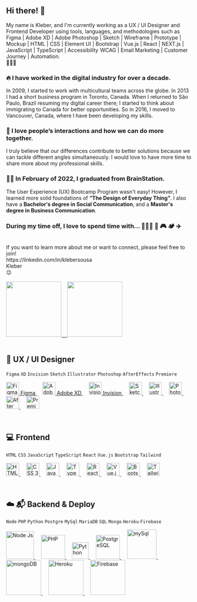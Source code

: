 ## Hi there! 👋
My name is Kleber, and I'm currently working as a UX / UI Designer and Frontend Developer using tools, languages, and methodologies such as Figma | Adobe XD | Adobe Photoshop | Sketch | Wireframe | Prototype | Mockup | HTML | CSS | Element UI | Bootstrap | Vue.js | React | NEXT.js | JavaScript | TypeScript | Accessibility  WCAG | Email Marketing | Customer Journey | Automation.
<br>
🚀🚀🚀
<br>
### 🔥 I have worked in the digital industry for over a decade.
In 2009, I started to work with multicultural teams across the globe. In 2013 I had a short business program in Toronto, Canada. When I returned to São Paulo, Brazil resuming my digital career there; I started to think about immigrating to Canada for better opportunities. So in 2016, I moved to Vancouver, Canada, where I have been developing my skills.
<br>
### 🥰 I love people’s interactions and how we can do more together.
I truly believe that our differences contribute to better solutions because we can tackle different angles simultaneously. I would love to have more time to share more about my professional skills.
<br>
### 👨‍🎓 In February of 2022, I graduated from BrainStation.
The User Experience (UX) Bootcamp Program wasn't easy! However, I learned more solid foundations of <strong>“The Design of Everyday Thing”</strong>. I also have a <strong>Bachelor's degree in Social Communication</strong>, and a <strong>Master's degree in Business Communication</strong>.
<br>
### During my time off, I love to spend time with... 👨‍👩‍👦 🚵 🎮 🏕️ ✈️
<br>
If you want to learn more about me or want to connect, please feel free to join!<br>
https://linkedin.com/in/klebersousa<br>
Kleber<br>
😉
<br>
<br>
<div>
  <a href="https://linkedin.com/in/klebersousa" target="_blank" rel="noreferrer">
  <img height="150em" src="https://github-readme-stats.vercel.app/api?username=kleber-smartdev&show_icons=true&theme=dark&include_all_commits=true&count_private=true"/>&nbsp;&nbsp;&nbsp;
  <img height="150em" src="https://github-readme-stats.vercel.app/api/top-langs/?username=kleber-smartdev&layout=compact&langs_count=7&theme=dark"/>
  </a>
</div>
<br>

## 📱 UX / UI Designer
```Figma``` ```XD``` ```Invision``` ```Sketch``` ```Illustrator``` ```Photoshop``` ```AfterEffects``` ```Premiere``` 
<p align="left"> 
  <a href="https://figma.com" target="_blank" rel="noreferrer">
    <img src="https://www.svgrepo.com/show/452202/figma.svg" alt="Figma" title="Figma" height="35"/> Figma
  </a>
  &nbsp;&nbsp;&nbsp;
  <a href="https://adobe.com/products/xd.html" target="_blank" rel="noreferrer">
    <img src="https://www.svgrepo.com/show/452151/adobe-xd.svg" alt="Adobe XD" title="Adobe XD" height="35"/> Adobe XD
  </a>
  &nbsp;&nbsp;&nbsp;
  <a href="https://invisionapp.com" target="_blank" rel="noreferrer">
    <img src="https://www.svgrepo.com/show/416512/creative-designer-invision.svg" alt="Invision" title="Invision" height="35"/> Invision
  </a>
  &nbsp;&nbsp;&nbsp;
  <a href="https://sketch.com" target="_blank" rel="noreferrer">
    <img src="https://kbsousa.com/assets/git-images/imgs/sketch.svg" alt="Sketch" title="Sketch" height="35"/>
  </a>
  &nbsp;&nbsp;&nbsp;
  <a href="https://adobe.com/in/products/illustrator.html" target="_blank" rel="noreferrer">
    <img src="https://kbsousa.com/assets/git-images/imgs/adobe-illus.svg" alt="Illustrator" title="Illustrator" height="35"/>
  </a>
  &nbsp;&nbsp;&nbsp;
  <a href="https://adobe.com/in/products/photoshop.html" target="_blank" rel="noreferrer">
    <img src="https://kbsousa.com/assets/git-images/imgs/adobe-photo.svg" alt="Photoshop" title="Photoshop" height="35"/>
  </a>
   &nbsp;&nbsp;&nbsp;
  <a href="https://adobe.com/in/products/aftereffects.html" target="_blank" rel="noreferrer">
    <img src="https://kbsousa.com/assets/git-images/imgs/adobe-after.svg" alt="After Effects" title="After Effects" height="35"/>
  </a>
   &nbsp;&nbsp;&nbsp;
  <a href="https://www.adobe.com/in/products/premiere.html" target="_blank" rel="noreferrer">
    <img src="https://kbsousa.com/assets/git-images/imgs/adobe-prem.svg" alt="Premiere" title="Premiere" height="35"/>
  </a>
</p>
<br>

## 💻 Frontend
```HTML``` ```CSS``` ```JavaScript``` ```TypeScript``` ```React``` ```Vue.js``` ```Bootstrap```  ```Tailwind```
<p align="left">
  <a href="https://w3schools.com/html" target="_blank" rel="noreferrer">
    <img src="https://kbsousa.com/assets/git-images/imgs/html-5.svg" alt="HTML 5" title="HTML 5" height="35"/>
  </a>
  &nbsp;&nbsp;&nbsp;
  <a href="https://w3schools.com/css" target="_blank" rel="noreferrer">
    <img src="https://kbsousa.com/assets/git-images/imgs/css-3.svg" alt="CSS 3" title="CSS 3" height="35"/>
  </a>
  &nbsp;&nbsp;&nbsp;
  <a href="https://developer.mozilla.org/docs/Web/JavaScript" target="_blank" rel="noreferrer">
    <img src="https://kbsousa.com/assets/git-images/imgs/java-script.svg" alt="JavaScript" title="JavaScript" height="35"/>
  </a>
  &nbsp;&nbsp;&nbsp; 
  <a href="https://typescriptlang.org" target="_blank" rel="noreferrer">
    <img src="https://kbsousa.com/assets/git-images/imgs/type-script.svg" alt="TypeScript" title="TypeScript" height="35"/>
  </a>
  &nbsp;&nbsp;&nbsp;
  <a href="https://reactjs.org" target="_blank" rel="noreferrer">
  <img src="https://kbsousa.com/assets/git-images/imgs/react.svg" alt="React" title="React" height="35"/>
  </a>
  &nbsp;&nbsp;&nbsp;
  <a href="https://vuejs.org/" target="_blank" rel="noreferrer">
    <img src="https://kbsousa.com/assets/git-images/imgs/vue.svg" alt="Vue.js" title="Vue.js" height="35"/>
  </a>
  &nbsp;&nbsp;&nbsp;
  <a href="https://getbootstrap.com" target="_blank" rel="noreferrer">
    <img src="https://kbsousa.com/assets/git-images/imgs/bootstrap.svg" alt="Bootstrap" title="Bootstrap" height="35"/>
  </a>
  &nbsp;&nbsp;&nbsp;
  <a href="https://tailwindcss.com" target="_blank" rel="noreferrer">
    <img src="https://kbsousa.com/assets/git-images/imgs/tailwind.svg" alt="Tailwind CSS" title="Tailwind CSS" height="35"/>
  </a>
</p>
<br>

## ☁️ 📬 Backend & Deploy
```Node``` ```PHP```  ```Python``` ```Postgre``` ```MySql``` ```MariaDB``` ```SQL``` ```Mongo``` ```Heroku``` ```Firebase```
<p align="left"> 
  <a href="https://nodejs.org" target="_blank" rel="noreferrer">
    <img src="https://kbsousa.com/assets/git-images/imgs/node-js.svg" alt="Node Js" title="Node Js" width="75"/>
  </a>
  &nbsp;&nbsp;&nbsp;
  <a href="https://php.net" target="_blank" rel="noreferrer">
    <img src="https://kbsousa.com/assets/git-images/imgs/php.svg" alt="PHP" title="PHP" width="65"/>
  </a>
  &nbsp;&nbsp;&nbsp;
  <a href="https://www.python.org" target="_blank" rel="noreferrer">
    <img src="https://kbsousa.com/assets/git-images/imgs/python.svg" alt="Python" title="Python" width="45"/>
  </a>
  &nbsp;&nbsp;&nbsp;
  <a href="https://postgresql.org" target="_blank" rel="noreferrer">
    <img src="https://kbsousa.com/assets/git-images/imgs/postgre-sql.svg" alt="PostgreSQL" title="PostgreSQL" width="65"/>
  </a>
  &nbsp;&nbsp;&nbsp;
  <a href="https://mysql.com" target="_blank" rel="noreferrer">
    <img src="https://kbsousa.com/assets/git-images/imgs/my-sql.svg" alt="mySql" title="mySql" width="80"/>
  </a>
  &nbsp;&nbsp;&nbsp;
  <a href="https://mongodb.com" target="_blank" rel="noreferrer">
    <img src="https://kbsousa.com/assets/git-images/imgs/mongo-db.svg" alt="mongoDB" title="mongoDB" width="95"/>
  </a>
  &nbsp;&nbsp;&nbsp;
  <a href="https://heroku.com" target="_blank" rel="noreferrer">
    <img src="https://kbsousa.com/assets/git-images/imgs/heroku.svg" alt="Heroku" title="Heroku" width="95"/>
  </a>
  &nbsp;&nbsp;&nbsp;
  <a href="https://firebase.google.com" target="_blank" rel="noreferrer">
    <img src="https://kbsousa.com/assets/git-images/imgs/firebase.svg" alt="Firebase" title="Firebase" width="95"/>
  </a>
</p>
